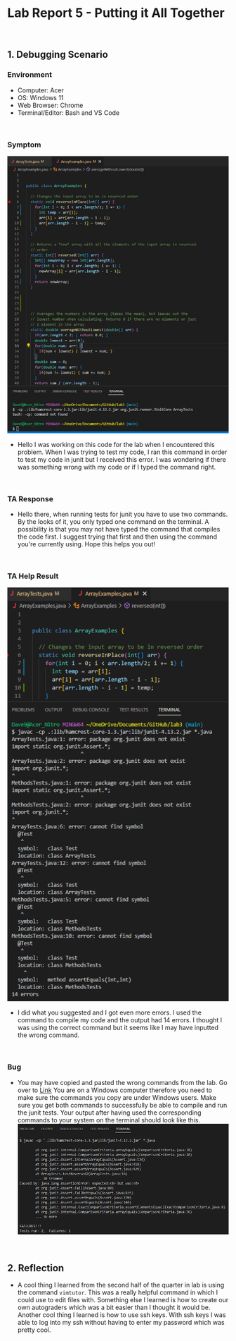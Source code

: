 # Lab Report 5 - Putting it All Together

<br>

## 1. Debugging Scenario

### Environment
- Computer: Acer
- OS: Windows 11
- Web Browser: Chrome
- Terminal/Editor: Bash and VS Code

<br>

### Symptom
![SymptomCode](SymptomCode.png) 
<br>
- Hello I was working on this code for the lab when I encountered this problem. When I was trying to test my code, 
I ran this command in order to test my code in junit but I received this error. I was wondering if there was something 
wrong with my code or if I typed the command right. 

<br>

### TA Response
- Hello there, when running tests for junit you have to use two commands. By the looks of it, you only typed one command 
on the terminal. A possibility is that you may not have typed the  command that compiles the code first. I suggest trying 
that first and then using the command you're currently using. Hope this helps you out!

<br>

### TA Help Result
![TAResult](TAResult.png)
- I did what you suggested and I got even more errors. I used the command to compile my code and the output had 14 errors. 
I thought I was using the correct command but it seems like I may have inputted the wrong command.

<br>

### Bug
- You may have copied and pasted the wrong commands from the lab. Go over to [Link](https://ucsd-cse15l-s23.github.io/week/week3/)
You are on a Windows computer therefore you need to make sure the commands you copy are under Windows users. Make sure you get
both commands to successfully be able to compile and run the junit tests. Your output after having used the corresponding 
commands to your system on the terminal should look like this. 
![TAOutput](TAOutput.png)

<br>

## 2. Reflection
- A cool thing I learned from the second half of the quarter in lab is using the command `vimtutor`. This was a really helpful 
command in which I could use to edit files with. Something else I learned is how to create our own autograders which was a bit 
easier than I thought it would be. Another cool thing I learned is how to use ssh keys. With ssh keys I was able to log into 
my ssh without having to enter my password which was pretty cool.
